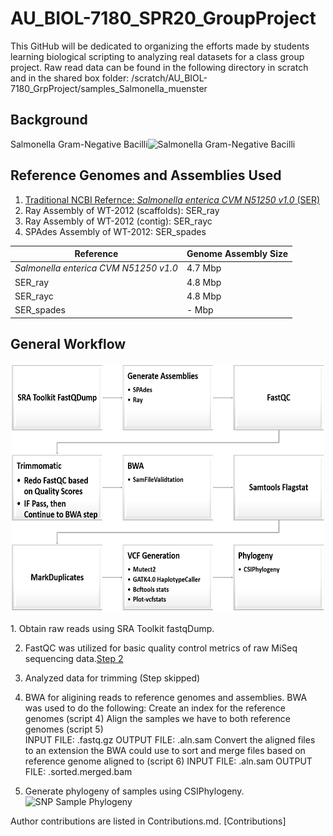 # AU_BIOL-7180_SPR20_GroupProject
This GitHub will be dedicated to organizing the efforts made by students learning biological scripting to analyzing real datasets for a class group project.
Raw read data can be found in the following directory in scratch and in the shared box folder:
/scratch/AU_BIOL-7180_GrpProject/samples_Salmonella_muenster

## Background
Salmonella Gram-Negative Bacilli![Salmonella Gram-Negative Bacilli](https://pixnio.com/free-images/science/microscopy-images/salmonellosis-salmonella/gram-negative-bacilli-or-rod-shaped-salmonella-sp-bacteria-725x493.jpg)

## Reference Genomes and Assemblies Used
1. [Traditional NCBI Refernce: _Salmonella enterica CVM N51250 v1.0_ (SER)](https://www.ncbi.nlm.nih.gov/assembly/GCF_001246125.1)
2. Ray Assembly of WT-2012 (scaffolds): SER_ray
3. Ray Assembly of WT-2012 (contig): SER_rayc
4. SPAdes Assembly of WT-2012: SER_spades

|Reference| Genome Assembly Size|
|---|---|
| _Salmonella enterica CVM N51250 v1.0_ | 4.7 Mbp|
| SER_ray | 4.8 Mbp |
| SER_rayc | 4.8 Mbp |
| SER_spades | - Mbp |

## General Workflow
<p align="center">
<img src="Workflow.png" width="500" height="400" />
</p>
1. Obtain raw reads using SRA Toolkit fastqDump.

2. FastQC was utilized for basic quality control metrics of raw MiSeq sequencing data.[Step 2](https://github.com/asw0049/AU_BIOL-7180_SPR20_GroupProject/tree/master/fastQC)

3. Analyzed data for trimming (Step skipped)

4. BWA for aligining reads to reference genomes and assemblies.
	BWA was used to do the following:
    Create an index for the reference genomes (script 4)
    Align the samples we have to both reference genomes (script 5)                      
        INPUT FILE: .fastq.gz    OUTPUT FILE: .aln.sam
    Convert the aligned files to an extension the BWA could use to sort and merge files based on reference genome aligned to (script 6)
        INPUT FILE: .aln.sam     OUTPUT FILE: .sorted.merged.bam
	
5. Generate phylogeny of samples using CSIPhylogeny.
![SNP Sample Phylogeny](https://github.com/asw0049/AU_BIOL-7180_SPR20_GroupProject/blob/master/snp_tree.main_tree.svg)
   

Author contributions are listed in Contributions.md. [Contributions]
